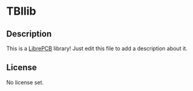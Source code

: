 # TBIlib

## Description

This is a [LibrePCB](https://librepcb.org) library!
Just edit this file to add a description about it.

## License

No license set.

